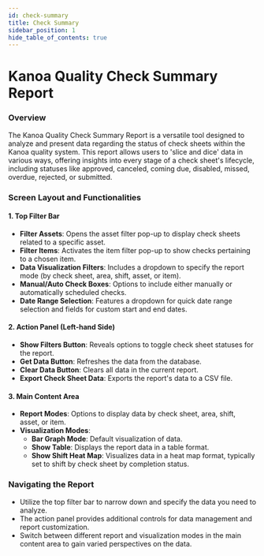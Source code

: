 ```yaml
---
id: check-summary
title: Check Summary
sidebar_position: 1
hide_table_of_contents: true
---
```

# Kanoa Quality Check Summary Report

### Overview
The Kanoa Quality Check Summary Report is a versatile tool designed to analyze and present data regarding the status of check sheets within the Kanoa quality system. This report allows users to 'slice and dice' data in various ways, offering insights into every stage of a check sheet's lifecycle, including statuses like approved, canceled, coming due, disabled, missed, overdue, rejected, or submitted.

### Screen Layout and Functionalities

#### 1. **Top Filter Bar**
   - **Filter Assets**: Opens the asset filter pop-up to display check sheets related to a specific asset.
   - **Filter Items**: Activates the item filter pop-up to show checks pertaining to a chosen item.
   - **Data Visualization Filters**: Includes a dropdown to specify the report mode (by check sheet, area, shift, asset, or item).
   - **Manual/Auto Check Boxes**: Options to include either manually or automatically scheduled checks.
   - **Date Range Selection**: Features a dropdown for quick date range selection and fields for custom start and end dates.

#### 2. **Action Panel (Left-hand Side)**
   - **Show Filters Button**: Reveals options to toggle check sheet statuses for the report.
   - **Get Data Button**: Refreshes the data from the database.
   - **Clear Data Button**: Clears all data in the current report.
   - **Export Check Sheet Data**: Exports the report's data to a CSV file.

#### 3. **Main Content Area**
   - **Report Modes**: Options to display data by check sheet, area, shift, asset, or item.
   - **Visualization Modes**: 
      - **Bar Graph Mode**: Default visualization of data.
      - **Show Table**: Displays the report data in a table format.
      - **Show Shift Heat Map**: Visualizes data in a heat map format, typically set to shift by check sheet by completion status.

### Navigating the Report

- Utilize the top filter bar to narrow down and specify the data you need to analyze.
- The action panel provides additional controls for data management and report customization.
- Switch between different report and visualization modes in the main content area to gain varied perspectives on the data.
